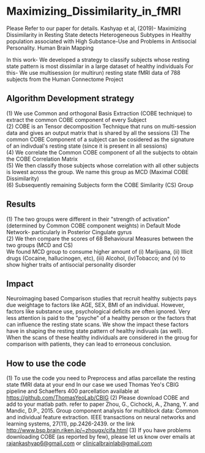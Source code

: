 # Maximizing_Dissimilarity_in_fMRI
Please Refer to our paper for details.
Kashyap et al, (2019)- Maximizing Dissimilarity in Resting State detects Heterogeneous Subtypes in Healthy population associated with High Substance-Use and Problems in Antisocial Personality. Human Brain Mapping

In this work- We developed a strategy to classify subjects whose resting state pattern is most dissimilar in a large dataset of healthy individuals
For this- We use multisession (or multirun) resting state fMRI data of 788 subjects from the Human Connectome Project

## Algorithm Development strategy
(1) We use Common and orthogonal Basis Extraction (COBE technique) to extract the common COBE component of every Subject    
(2) COBE is an Tensor decomposition Technique that runs on multi-session data and gives an output matrix that is shared by all the sessions 
(3) The common COBE Component of a subject can be cosidered as the signature of an indivdual's resting state (since it is present in all sessions)  
(4) We correlate the Common COBE component of all the subjects to obtain the COBE Correlation Matrix    
(5) We then classify those subjects whose correlation with all other subjects is lowest across the group. We name this group as MCD (Maximal COBE Dissimilarity)    
(6) Subsequently remaining Subjects form the COBE Similarity (CS) Group 

## Results
(1) The two groups were different in their "strength of activation" (determined by Common COBE component weights) in Default Mode Network- particularly in Posterior Cingulate gyrus    
(2) We then compare the scores of 68 Behavioural Measures between the two groups (MCD and CS)   
    We found MCD group to consume higher amount of (i) Marijuana, (ii) Illicit drugs (Cocaine, hallucinogen, etc), (iii) Alcohol,    (iv)Tobacco; and (v) to show higher traits of antisocial personality disorder  
    
## Impact
Neuroimaging based Comparison studies that recruit healthy subjects pays due weightage to factors like AGE, SEX, BMI of an individual.
However, factors like substance use, psychological deficits are often ignored. Very less attention is paid to the "psyche" of a healthy 
person or the factors that can influence the resting state scans.
We show the impact these factors have in shaping the resting state pattern of healthy indivuals (as well). When the scans of these
healthy individuals are considered in the groug for comparison with patients, they can lead to erroneous conclusion.

## How to use the code
(1) To use the code you need to Preprocess and atlas parcellate the resting state fMRI data at your end
    In our case we used Thomas Yeo's CBIG pipeline and Schaeffers 400 parcellation available at https://github.com/ThomasYeoLab/CBIG
(2) Please download COBE and add to your matlab path. refer to paper 
      Zhou, G., Cichocki, A., Zhang, Y. and Mandic, D.P., 2015. Group component analysis for multiblock data: Common and individual           feature extraction. IEEE transactions on neural networks and learning systems, 27(11), pp.2426-2439.
      or the link
      http://www.bsp.brain.riken.jp/~zhougx/cifa.html
(3) If you have problems downloading COBE (as reported by few), please let us know over emails at
    rajankashyap6@gmail.com or clinicalbrainlab@gmail.com

     

